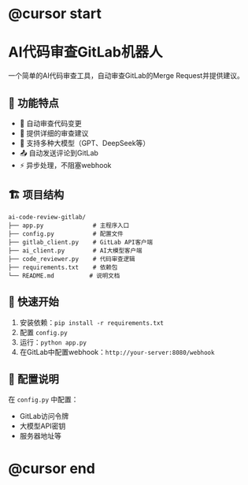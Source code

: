 # @cursor start
# AI代码审查GitLab机器人

一个简单的AI代码审查工具，自动审查GitLab的Merge Request并提供建议。

## 🎯 功能特点

- 🤖 自动审查代码变更
- 📝 提供详细的审查建议
- 🔗 支持多种大模型（GPT、DeepSeek等）
- 📤 自动发送评论到GitLab
- ⚡ 异步处理，不阻塞webhook

## 🏗️ 项目结构

```
ai-code-review-gitlab/
├── app.py              # 主程序入口
├── config.py           # 配置文件
├── gitlab_client.py    # GitLab API客户端
├── ai_client.py        # AI大模型客户端
├── code_reviewer.py    # 代码审查逻辑
├── requirements.txt    # 依赖包
└── README.md          # 说明文档
```

## 🚀 快速开始

1. 安装依赖：`pip install -r requirements.txt`
2. 配置 `config.py`
3. 运行：`python app.py`
4. 在GitLab中配置webhook：`http://your-server:8080/webhook`

## 📝 配置说明

在 `config.py` 中配置：
- GitLab访问令牌
- 大模型API密钥
- 服务器地址等
# @cursor end 